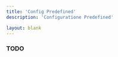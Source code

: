 ```yaml
---
title: 'Config Predefined'
description: 'Configuratione Predefined'

layout: blank
---
```


### TODO